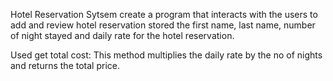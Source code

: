 Hotel Reservation Sytsem create a program that interacts with the users to add and review hotel reservation stored the first name, last name, number of night stayed and daily rate for the hotel reservation.

Used get total cost: This method multiplies the daily rate by the no of nights and returns the total price.
